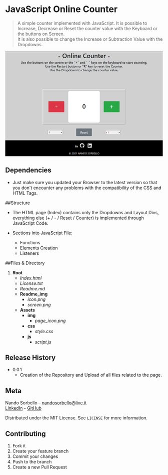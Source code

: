 # JavaScript Online Counter
> A simple counter implemented with JavaScript. 
>It is possible to Increase, Decrease or Reset 
>the counter value with the Keyboard or the buttons on Screen.<br>
>It is also possible to change the Increase or Subtraction Value with the Dropdowns.

![](readme_img/screen.png)<!--Screenshot-->

## Dependencies

- Just make sure you updated your Browser to the latest version 
so that you don't encounter any problems with the compatibility of the CSS and HTML Tags.

##Structure
- The HTML page (Index) contains only the Dropdowns and Layout Divs,<br>
 everything else (+ / - / Reset / Counter) is implemented through JavaScript Code.

- Sections into JavaScript File:
    - Functions
    - Elements Creation
    - Listeners

##Files & Directory

1. **Root**
    - *Index.html*
    - *License.txt*
    - *Readme.md*
    - **Readme_img**
        - *icon.png*
        - *screen.png*
    - **Assets**
      - **img**<br>
        - *page_icon.png*
      - **css**
        - *style.css*
      - **js**
        - *script.js*
    


## Release History

* 0.0.1
    * Creation of the Repository and Upload of all files related to the page.
    

## Meta

Nando Sorbello – nandosorbello@live.it<br>
[LinkedIn](https://www.linkedin.com/in/nando-sorbello-290399/) - [GitHub](https://github.com/Nando784) 

Distributed under the MIT License. See ``LICENSE`` for more information.



## Contributing

1. Fork it 
2. Create your feature branch
3. Commit your changes 
4. Push to the branch 
5. Create a new Pull Request

